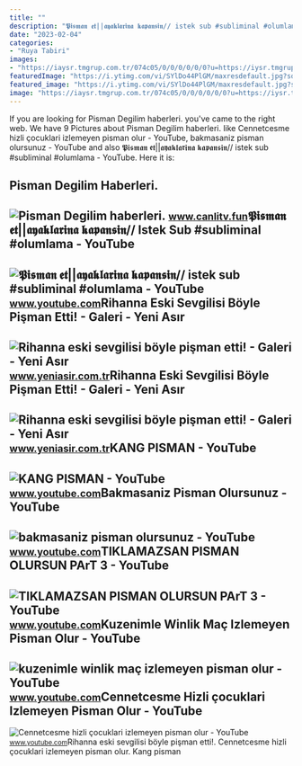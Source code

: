 ```yaml
---
title: ""
description: "𝕻𝖎𝖘𝖒𝖆𝖓 𝖊𝖙||𝖆𝖞𝖆𝖐𝖑𝖆𝖗𝖎𝖓𝖆 𝖐𝖆𝖕𝖆𝖓𝖘𝖎𝖓// istek sub #subliminal #olumlama"
date: "2023-02-04"
categories:
- "Ruya Tabiri"
images:
- "https://iaysr.tmgrup.com.tr/074c05/0/0/0/0/0/0?u=https://iysr.tmgrup.com.tr/album/2019/05/07/rihanna-eski-sevgilisi-boyle-pisman-etti-1557232862490.jpg&amp;mw=752"
featuredImage: "https://i.ytimg.com/vi/SYlDo44PlGM/maxresdefault.jpg?sqp=-oaymwEmCIAKENAF8quKqQMa8AEB-AH-CYAC0AWKAgwIABABGHIgUChCMA8=&amp;rs=AOn4CLAsiSTP_CTkxVOWd3G-crV35XwDEQ"
featured_image: "https://i.ytimg.com/vi/SYlDo44PlGM/maxresdefault.jpg?sqp=-oaymwEmCIAKENAF8quKqQMa8AEB-AH-CYAC0AWKAgwIABABGHIgUChCMA8=&amp;rs=AOn4CLAsiSTP_CTkxVOWd3G-crV35XwDEQ"
image: "https://iaysr.tmgrup.com.tr/074c05/0/0/0/0/0/0?u=https://iysr.tmgrup.com.tr/album/2019/05/07/rihanna-eski-sevgilisi-boyle-pisman-etti-1557232862490.jpg&amp;mw=752"
---
```


If you are looking for Pisman Degilim haberleri. you've came to the right web. We have 9 Pictures about Pisman Degilim haberleri. like Cennetcesme hizli çocuklari izlemeyen pisman olur - YouTube, bakmasaniz pisman olursunuz - YouTube and also 𝕻𝖎𝖘𝖒𝖆𝖓 𝖊𝖙||𝖆𝖞𝖆𝖐𝖑𝖆𝖗𝖎𝖓𝖆 𝖐𝖆𝖕𝖆𝖓𝖘𝖎𝖓// istek sub #subliminal #olumlama - YouTube. Here it is:

Pisman Degilim Haberleri.
-------------------------

 ![Pisman Degilim haberleri.](https://www.canlitv.fun/resimler/blog/bergenin-katili-eski-esi-halis-serbestten-sok-ifadeler-yaptigim-hic-birseyden-pisman-degilim.jpg) <small>www.canlitv.fun</small>𝕻𝖎𝖘𝖒𝖆𝖓 𝖊𝖙||𝖆𝖞𝖆𝖐𝖑𝖆𝖗𝖎𝖓𝖆 𝖐𝖆𝖕𝖆𝖓𝖘𝖎𝖓// Istek Sub #subliminal #olumlama - YouTube
--------------------------------------------------------------------------

 ![𝕻𝖎𝖘𝖒𝖆𝖓 𝖊𝖙||𝖆𝖞𝖆𝖐𝖑𝖆𝖗𝖎𝖓𝖆 𝖐𝖆𝖕𝖆𝖓𝖘𝖎𝖓// istek sub #subliminal #olumlama - YouTube](https://i.ytimg.com/vi/3G2bMmyReeA/maxresdefault.jpg) <small>www.youtube.com</small>Rihanna Eski Sevgilisi Böyle Pişman Etti! - Galeri - Yeni Asır
--------------------------------------------------------------

 ![Rihanna eski sevgilisi böyle pişman etti! - Galeri - Yeni Asır](https://iaysr.tmgrup.com.tr/074c05/0/0/0/0/0/0?u=https://iysr.tmgrup.com.tr/album/2019/05/07/rihanna-eski-sevgilisi-boyle-pisman-etti-1557232862490.jpg&mw=752) <small>www.yeniasir.com.tr</small>Rihanna Eski Sevgilisi Böyle Pişman Etti! - Galeri - Yeni Asır
--------------------------------------------------------------

 ![Rihanna eski sevgilisi böyle pişman etti! - Galeri - Yeni Asır](https://iaysr.tmgrup.com.tr/e525e1/0/0/0/0/0/0?u=https://iysr.tmgrup.com.tr/album/2019/05/07/rihanna-eski-sevgilisi-boyle-pisman-etti-1557232860552.jpg&mw=1000&l=1) <small>www.yeniasir.com.tr</small>KANG PISMAN - YouTube
---------------------

 ![KANG PISMAN - YouTube](https://i.ytimg.com/vi/SYlDo44PlGM/maxresdefault.jpg?sqp=-oaymwEmCIAKENAF8quKqQMa8AEB-AH-CYAC0AWKAgwIABABGHIgUChCMA8=&rs=AOn4CLAsiSTP_CTkxVOWd3G-crV35XwDEQ) <small>www.youtube.com</small>Bakmasaniz Pisman Olursunuz - YouTube
-------------------------------------

 ![bakmasaniz pisman olursunuz - YouTube](https://i.ytimg.com/vi/ZqJFlr-9g1o/maxresdefault.jpg) <small>www.youtube.com</small>TIKLAMAZSAN PISMAN OLURSUN PArT 3 - YouTube
-------------------------------------------

 ![TIKLAMAZSAN PISMAN OLURSUN PArT 3 - YouTube](https://i.ytimg.com/vi/4mvQ9g2Ni9c/maxresdefault.jpg) <small>www.youtube.com</small>Kuzenimle Winlik Maç Izlemeyen Pisman Olur - YouTube
----------------------------------------------------

 ![kuzenimle winlik maç izlemeyen pisman olur - YouTube](https://i.ytimg.com/vi/C2c6N9QX24g/maxresdefault.jpg?sqp=-oaymwEmCIAKENAF8quKqQMa8AEB-AH-CYAC0AWKAgwIABABGEggVChlMA8=&rs=AOn4CLA__SajBrDWNnw_jhHjPxf2RsmYMg) <small>www.youtube.com</small>Cennetcesme Hizli çocuklari Izlemeyen Pisman Olur - YouTube
-----------------------------------------------------------

 ![Cennetcesme hizli çocuklari izlemeyen pisman olur - YouTube](https://i.ytimg.com/vi/Ci8l-_FRoi8/maxresdefault.jpg?sqp=-oaymwEmCIAKENAF8quKqQMa8AEB-AGWA4AC0AWKAgwIABABGGUgWihTMA8=&rs=AOn4CLDCqVhjvMFHULldmZUQOSqyzswf3g) <small>www.youtube.com</small>Rihanna eski sevgilisi böyle pişman etti!. Cennetcesme hizli çocuklari izlemeyen pisman olur. Kang pisman
